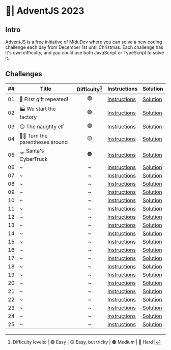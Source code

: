 # 🎄| AdventJS 2023

## Intro

[AdventJS](https://adventjs.dev/) is a free initiative of [MiduDev](midu.dev) where you can solve a new coding challenge each day from December 1st until Christmas.
Each challenge has it's own difficulty, and you could use both JavaScript or TypeScript to solve it.

## Challenges

| ## | Title | Difficulty[^Diff] | Instructions | Solution  |
|---|---|:---:|---|---|
| 01 | 🎁 First gift repeated!  | 🟢  | [Instructions](https://adventjs.dev/challenges/2023/1) | [Solution](challenges/01/solution.js)  |
| 02 | 🏭 We start the factory  | 🟢  | [Instructions](https://adventjs.dev/challenges/2023/2) | [Solution](challenges/02/solution.js)  |
| 03 | 😏 The naughty elf  | 🟢  | [Instructions](https://adventjs.dev/challenges/2023/3) | [Solution](challenges/03/solution.js)  |
| 04 | 😵‍💫 Turn the parentheses around  | 🟡  | [Instructions](https://adventjs.dev/challenges/2023/4) | [Solution](challenges/04/solution.js)  |
| 05 | 🛷 Santa's CyberTruck  | 🟠 | [Instructions](https://adventjs.dev/challenges/2023/5) | [Solution](challenges/05/solution.js)  |
| 06 | ~  | ~  | [Instructions](https://adventjs.dev/challenges/2023/x) | [Solution](challenges/x/solution.js)  |
| 07 | ~  | ~  | [Instructions](https://adventjs.dev/challenges/2023/x) | [Solution](challenges/x/solution.js)  |
| 08 | ~  | ~  | [Instructions](https://adventjs.dev/challenges/2023/x) | [Solution](challenges/x/solution.js)  |
| 09 | ~  | ~  | [Instructions](https://adventjs.dev/challenges/2023/x) | [Solution](challenges/x/solution.js)  |
| 10 | ~  | ~  | [Instructions](https://adventjs.dev/challenges/2023/x) | [Solution](challenges/x/solution.js)  |
| 11 | ~  | ~  | [Instructions](https://adventjs.dev/challenges/2023/x) | [Solution](challenges/x/solution.js)  |
| 12 | ~  | ~  | [Instructions](https://adventjs.dev/challenges/2023/x) | [Solution](challenges/x/solution.js)  |
| 13 | ~  | ~  | [Instructions](https://adventjs.dev/challenges/2023/x) | [Solution](challenges/x/solution.js)  |
| 14 | ~  | ~  | [Instructions](https://adventjs.dev/challenges/2023/x) | [Solution](challenges/x/solution.js)  |
| 15 | ~  | ~  | [Instructions](https://adventjs.dev/challenges/2023/x) | [Solution](challenges/x/solution.js)  |
| 16 | ~  | ~  | [Instructions](https://adventjs.dev/challenges/2023/x) | [Solution](challenges/x/solution.js)  |
| 17 | ~  | ~  | [Instructions](https://adventjs.dev/challenges/2023/x) | [Solution](challenges/x/solution.js)  |
| 18 | ~  | ~  | [Instructions](https://adventjs.dev/challenges/2023/x) | [Solution](challenges/x/solution.js)  |
| 19 | ~  | ~  | [Instructions](https://adventjs.dev/challenges/2023/x) | [Solution](challenges/x/solution.js)  |
| 20 | ~  | ~  | [Instructions](https://adventjs.dev/challenges/2023/x) | [Solution](challenges/x/solution.js)  |
| 21 | ~  | ~  | [Instructions](https://adventjs.dev/challenges/2023/x) | [Solution](challenges/x/solution.js)  |
| 22 | ~  | ~  | [Instructions](https://adventjs.dev/challenges/2023/x) | [Solution](challenges/x/solution.js)  |
| 23 | ~  | ~  | [Instructions](https://adventjs.dev/challenges/2023/x) | [Solution](challenges/x/solution.js)  |
| 24 | ~  | ~  | [Instructions](https://adventjs.dev/challenges/2023/x) | [Solution](challenges/x/solution.js)  |
| 25 | ~  | ~  | [Instructions](https://adventjs.dev/challenges/2023/x) | [Solution](challenges/x/solution.js)  |

[^Diff]: Difficulty levels:
    | 🟢 Easy
    | 🟡 Easy, but tricky
    | 🟠 Medium
    | 🔴 Hard |
